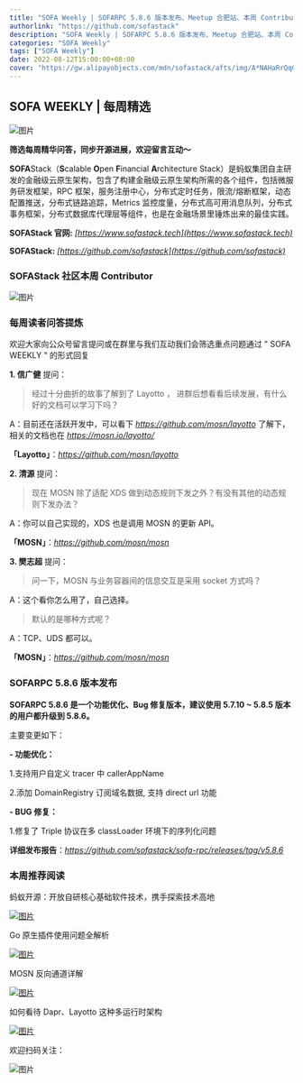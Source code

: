 ```yaml
---
title: "SOFA Weekly | SOFARPC 5.8.6 版本发布、Meetup 合肥站、本周 Contributor & QA"
authorlink: "https://github.com/sofastack"
description: "SOFA Weekly | SOFARPC 5.8.6 版本发布、Meetup 合肥站、本周 Contributor & QA"
categories: "SOFA Weekly"
tags: ["SOFA Weekly"]
date: 2022-08-12T15:00:00+08:00
cover: "https://gw.alipayobjects.com/mdn/sofastack/afts/img/A*NAHaRrQqGzAAAAAAAAAAAAAAARQnAQ"
---
```


## SOFA WEEKLY | 每周精选

![图片](https://p3-juejin.byteimg.com/tos-cn-i-k3u1fbpfcp/1e08fca65f7643c783d33f590bb41d5a~tplv-k3u1fbpfcp-zoom-1.image)

**筛选每周精华问答，同步开源进展，欢迎留言互动～**

**SOFA**Stack（**S**calable **O**pen **F**inancial **A**rchitecture Stack）是蚂蚁集团自主研发的金融级云原生架构，包含了构建金融级云原生架构所需的各个组件，包括微服务研发框架，RPC 框架，服务注册中心，分布式定时任务，限流/熔断框架，动态配置推送，分布式链路追踪，Metrics 监控度量，分布式高可用消息队列，分布式事务框架，分布式数据库代理层等组件，也是在金融场景里锤炼出来的最佳实践。

**SOFAStack 官网:** *[https://www.sofastack.tech](https://www.sofastack.tech)*

**SOFAStack:** *[https://github.com/sofastack](https://github.com/sofastack)*

### SOFAStack 社区本周 Contributor

![图片](https://p3-juejin.byteimg.com/tos-cn-i-k3u1fbpfcp/06b67548218b4373bc43079c87e43442~tplv-k3u1fbpfcp-zoom-1.image)

### 每周读者问答提炼
欢迎大家向公众号留言提问或在群里与我们互动我们会筛选重点问题通过 " SOFA WEEKLY " 的形式回复

**1. 信广健** 提问：

>经过十分曲折的故事了解到了 Layotto ， 进群后想看看后续发展，有什么好的文档可以学习下吗？

A：目前还在活跃开发中，可以看下 *https://github.com/mosn/layotto* 了解下，相关的文档也在 *https://mosn.io/layotto/*

**「Layotto」**：*https://github.com/mosn/layotto*

**2. 清源** 提问：

>现在 MOSN 除了适配 XDS 做到动态规则下发之外？有没有其他的动态规则下发办法？

A：你可以自己实现的，XDS 也是调用 MOSN 的更新 API。

**「MOSN」**：*https://github.com/mosn/mosn*

**3. 樊志超** 提问：

>问一下，MOSN 与业务容器间的信息交互是采用 socket 方式吗？

A：这个看你怎么用了，自己选择。

>默认的是哪种方式呢？

A：TCP、UDS 都可以。

**「MOSN」**：*https://github.com/mosn/mosn*

### SOFARPC 5.8.6 版本发布

**SOFARPC 5.8.6 是一个功能优化、Bug 修复版本，建议使用 5.7.10 ~ 5.8.5 版本的用户都升级到 5.8.6。**

主要变更如下：

**- 功能优化：**

1.支持用户自定义 tracer 中 callerAppName

2.添加 DomainRegistry 订阅域名数据, 支持 direct url 功能

**- BUG 修复：**

1.修复了 Triple 协议在多 classLoader 环境下的序列化问题

**详细发布报告**：*https://github.com/sofastack/sofa-rpc/releases/tag/v5.8.6*

### 本周推荐阅读

蚂蚁开源：开放自研核心基础软件技术，携手探索技术高地

[![图片](https://p3-juejin.byteimg.com/tos-cn-i-k3u1fbpfcp/089538937f3e4d4e97cf8dfb33a791fa~tplv-k3u1fbpfcp-zoom-1.image)](http://mp.weixin.qq.com/s?__biz=MzUzMzU5Mjc1Nw==&mid=2247514122&idx=1&sn=31668849c1b3fe718a0bea56bbdeb6b9&chksm=faa357d0cdd4dec6de2aec4b580dd0c6b461879a6a5dcfee11ea29e6f0cb10920776394ce010&scene=21)

Go 原生插件使用问题全解析

[![图片](https://p3-juejin.byteimg.com/tos-cn-i-k3u1fbpfcp/e27b3c6a87ac471483076b38a67a52ea~tplv-k3u1fbpfcp-zoom-1.image)](http://mp.weixin.qq.com/s?__biz=MzUzMzU5Mjc1Nw==&mid=2247512138&idx=1&sn=851abb8d07d47f703e33978c9c125c59&chksm=faa35f90cdd4d6869c6cd4934c042484dbe1063c3fb85462d2f33e936b96240ae33d02d18c3a&scene=21)

MOSN 反向通道详解

[![图片](https://p3-juejin.byteimg.com/tos-cn-i-k3u1fbpfcp/d2cdf9e232c8482d9c0174835d7d9057~tplv-k3u1fbpfcp-zoom-1.image)](http://mp.weixin.qq.com/s?__biz=MzUzMzU5Mjc1Nw==&mid=2247513902&idx=1&sn=be00c5af2e9775a4039430bf187e16f4&chksm=faa358f4cdd4d1e23d7e9c93b4a94d6e6c377f51eb5e96b6dd5f74b840e48ebd3f518c4bf80a&scene=21)

如何看待 Dapr、Layotto 这种多运行时架构

[![图片](https://p3-juejin.byteimg.com/tos-cn-i-k3u1fbpfcp/991aea2913904a519eb83b294cbe6a45~tplv-k3u1fbpfcp-zoom-1.image)](http://mp.weixin.qq.com/s?__biz=MzUzMzU5Mjc1Nw==&mid=2247510516&idx=1&sn=eff21915cd0ac1a8c8e3f126b549a605&chksm=faa3462ecdd4cf38ab6ab0c7201902fb53d54cea4865f9b7d7cdcdc7eaa00cf354d8b05e5393&scene=21)

欢迎扫码关注：

![图片](https://p3-juejin.byteimg.com/tos-cn-i-k3u1fbpfcp/7091a7c36cec45f292225f4e9c92161e~tplv-k3u1fbpfcp-zoom-1.image)
